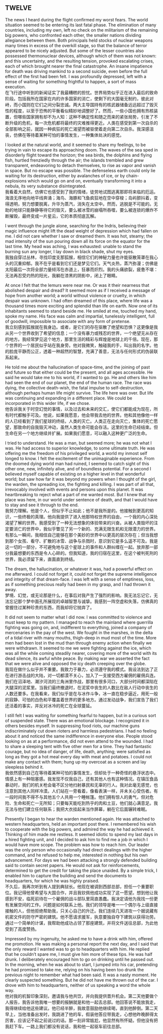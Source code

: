 ## TWELVE

The news I heard during the flight confirmed my worst fears. The world situation seemed to be entering its last fatal phase. The elimination of many countries, including my own, left no check on the militarism of the remaining big powers, who confronted each other, the smaller nations dividing allegiance between them. Both principals held stocks of nuclear weapons many times in excess of the overkill stage, so that the balance of terror appeared to be nicely adjusted. But some of the lesser countries also possessed thermonuclear devices, although which of them was not known: and this uncertainty, and the resulting tension, provoked escalating crises, each of which brought nearer the final catastrophe. An insane impatience for death was driving mankind to a second suicide, even before the full effect of the first had been felt. I was profoundly depressed, left with a sense of waiting for something frightful to happen, a sort of mass execution.  
在飞行途中听到的新闻证实了我最糟糕的担忧。世界局势似乎正在进入最后的致命阶段。包括我所在国家在内的许多国家的消亡，使剩下的大国毫无制约，彼此对峙，而小国则在它们之间分裂忠诚。两大主导国持有的核武器储备远远超过了毁灭性的程度，以至于恐怖的平衡看似精妙地调整好了。然而，一些小国也拥有热核装置，但哪些国家拥有却不为人知：这种不确定性和随之而来的紧张局势，引发了不断升级的危机，每一次危机都将最终的灾难推得更近。人类在感受到第一次自杀的全部影响之前，就因一种疯狂的死亡渴望而被驱使着走向第二次自杀。我深感沮丧，仿佛在等待着某种可怕的事情发生，一种集体处决的感觉。

I looked at the natural world, and it seemed to share my feelings, to be trying in vain to escape its approaching doom. The waves of the sea sped in disorderly flight toward the horizon; the sea birds, the dolphins and flying fish, hurtled frenziedly through the air; the islands trembled and grew transparent, endeavoring to detach themselves, to rise as vapor and vanish in space. But no escape was possible. The defenseless earth could only lie waiting for its destruction, either by avalanches of ice, or by chain-explosions which would go on and on, eventually transforming it into a nebula, its very substance disintegrated.  
我看着大自然，仿佛它也感受到了我的情绪，徒劳地试图逃离那即将来临的厄运。海浪无序地向地平线奔涌；海鸟、海豚和飞鱼疯狂地在空中穿梭；岛屿颤抖着，变得透明，努力想要脱离，升华为蒸汽，消失在太空中。然而，逃脱是不可能的。无助的地球只能静静等待它的毁灭，要么被冰雪的崩塌所吞噬，要么被连锁的爆炸不断摧毁，最终变成一片星云，它的本质彻底瓦解。

I went through the jungle alone, searching for the Indris, believing their magic influence might lift the dead weight of depression which had fallen on me. I did not care whether I saw or dreamed them. It was hot, steamy; the mad intensity of the sun pouring down all its force on the equator for the last time. My head was aching, I was exhausted: unable to stand the burning sun any longer, I lay down in black shade, shut my eyes.  
我独自穿过丛林，寻找印度支那狐猴，相信它们的神秘力量也许能驱散笼罩在我心头的沉重抑郁。我不在乎是看到它们还是梦见它们。天气炎热，蒸汽弥漫；仿佛是太阳最后一次将全部力量倾泻在赤道上，狂暴而炽烈。我的头痛欲裂，疲惫不堪：无法再忍受灼热的阳光，我躺在漆黑的阴影中，闭上了眼睛。

At once I felt that the lemurs were near me. Or was it their nearness that abolished despair and dread? It seemed more as if I received a message of hope from another world; a world without violence or cruelty, in which despair was unknown. I had often dreamed of this place, where life was a thousand times more exciting and splendid than life on earth. Now one of its inhabitants seemed to stand beside me. He smiled at me, touched my hand, spoke my name. His face was calm and impartial, tunelessly intelligent, full of goodwill, impossible to associate with any form of pretense.  
我立刻感到狐猴就在我身边。或者，是它们的存在驱散了绝望和恐惧？这更像是我从另一个世界收到了希望的信息；一个没有暴力或残忍的世界，一个绝望无从存在的地方。我经常梦见这个地方，那里生活的精彩与辉煌是地球上的千倍。现在，那个世界的一个居民似乎站在我身旁。他对我微笑，触碰我的手，叫出我的名字。他的脸庞平静而公正，透着一种超然的智慧，充满了善意，无法与任何形式的伪装联系起来。

He told me about the hallucination of space-time, and the joining of past and future so that either could be the present, and all ages accessible. He said he would take me to his world, if I wanted to go. He and others like him had seen the end of our planet, the end of the human race. The race was dying, the collective death-wish, the fatal impulse to self-destruction, although perhaps human life might survive. The life here was over. But life was continuing and expanding in a different place. We could be incorporated in this wider life, if we chose.  
他告诉我关于时空幻觉的事情，以及过去和未来的交汇，使它们都能成为现在，所有时代都触手可及。他说，如果我愿意，他会带我去他的世界。他和其他像他一样的人已经看到了我们星球的终结，人类的灭亡。人类正在走向灭亡，集体的死亡愿望，那致命的自我毁灭冲动，虽然人类生命可能会存活。这里的生命已经结束。但生命在另一个地方继续并扩展。如果我们愿意，可以融入这种更广泛的生命。

I tried to understand. He was a man, but seemed more; he was not what I was. He had access to superior knowledge, to some ultimate truth. He was offering me the freedom of his privileged world, a world my inmost self longed to know. I felt the excitement of the unimaginable experience. From the doomed dying world man had ruined, I seemed to catch sight of this other one, new, infinitely alive, and of boundless potential. For a second I believed myself capable of existing on a higher level in that wonderful world; but saw how far it was beyond my powers when I thought of the girl, the warden, the spreading ice, the fighting and killing. I was part of all that, irrevocably involved with events and persons upon this planet. It was heartbreaking to reject what a part of me wanted most. But I knew that my place was here, in our world under sentence of death, and that I would have to stay and see it through to the end.  
我努力理解。他是个人，但似乎不止如此；他不是我所是的。他接触到更高的知识，一些终极的真理。他向我提供了进入他那特权世界的自由，一个我的内心深处渴望了解的世界。我感受到了一种无法想象的体验带来的兴奋。从被人类毁坏的注定要消亡的世界中，我似乎瞥见了另一个新的、充满无限生机和无限潜力的世界。有那么一瞬间，我相信自己能够在那个美妙的世界中以更高的层次存在；但当我想到那个女孩、看守、扩散的冰雪、战争与杀戮时，意识到它是多么遥不可及。我是这一切的一部分，不可避免地与这个星球上的事件和人群纠缠在一起。放弃那一部分我最想要的东西是令人心碎的。但我知道，我的归宿在这里，在这个被判死刑的世界，我必须留下来，直面直到终结。

The dream, the hallucination, or whatever it was, had a powerful effect on me afterward. I could not forget it, could not forget the supreme intelligence and integrity of that dream-face. I was left with a sense of emptiness, loss, as if something precious really had been in my grasp, and I had thrown it away.  
梦境、幻觉，或无论那是什么，在事后对我产生了强烈的影响。我无法忘记它，无法忘记那个梦中面孔所展现的卓越智慧与诚挚。我感到一阵空虚和失落，仿佛真的曾握住过某种珍贵的东西，而我却将它抛弃了。

It did not seem to matter what I did now. I was committed to violence and must keep to my pattern. I managed to reach the mainland where guerrilla fighting was going on, and, indifferent to everything, joined a company of mercenaries in the pay of the west. We fought in the marshes, in the delta of a tidal river with many mouths, thigh-deep in mud most of the time. More men had been lost in the mud than through enemy action when finally we were withdrawn. It seemed to me we were fighting against the ice, which was all the while coming steadily nearer, covering more of the world with its dead silence, its awful white peace. By making war we asserted the fact that we were alive and opposed the icy death creeping over the globe.  
我现在做什么似乎并不重要。我致力于暴力，必须遵守我的模式。我设法到达了正在进行游击战的大陆，对一切都漠不关心，加入了一支接受西方雇佣的雇佣兵连。我们在沼泽地、潮汐河流的三角洲里作战，那里有很多河口，大部分时间都深陷在大腿深的泥浆里。当我们最终撤退时，在泥浆中丧生的人数比在敌人行动中丧生的人数还要多。在我看来，我们似乎是在与冰作斗争，冰一直在稳步逼近，用死一般的寂静、可怕的白色和平覆盖着世界的更多地方。通过发动战争，我们宣告了我们还活着的事实，并反对冰冷的死亡在全球蔓延。

I still felt I was waiting for something fearful to happen, but in a curious sort of suspended state. There was an emotional blockage. I recognized it in others besides myself. In suppressing food riots, our machine guns indiscriminately cut down rioters and harmless pedestrians. I had no feeling about it and noticed the same indifference in everyone else. People stood looking on as at a performance, did not even attend to the wounded. I had to share a sleeping tent with five other men for a time. They had fantastic courage, but no idea of danger, of life, death, anything; were satisfied as long as they got a hot meal every day with meat and potatoes. I could not make any contact with them; hung up my overcoat as a screen and lay sleepless behind it.  
我依然感到自己在等待着某种可怕的事情发生，但却处于一种奇怪的悬浮状态中。情感上有一种阻塞感。我发现不仅我自己，还有其他人也有这种情况。在镇压食品暴动时，我们的机关枪会毫不区分地扫射暴民和无辜的行人。我对此毫无感觉，也注意到其他人同样冷漠。人们站在一旁看着，像看表演一样，并未关心受伤者。有一段时间我不得不与其他五个人共用一个睡帐篷。他们拥有惊人的勇气，但对危险、生命和死亡一无所知；只要每天能吃到热乎的肉和土豆，他们就心满意足。我无法与他们建立任何联系；我把大衣挂起来当作屏幕，躺在它后面辗转难眠。

Presently I began to hear the warden mentioned again. He was attached to western headquarters, held an important post there. I remembered his wish to cooperate with the big powers, and admired the way he had achieved it. Thinking of him made me restless. It seemed idiotic to spend my last days in a hired fighting unit, and I decided to ask him to find me a job in which I would have more scope. The problem was how to reach him. Our leader was the only person who occasionally had direct dealings with the higher command, and he refused to help me, interested in nothing but his own advancement. For days we had been attacking a strongly defended building said to contain secret papers. He would not ask for reinforcements, determined to get the credit for taking the place unaided. By a simple trick, I enabled him to capture the building and send the documents to headquarters, for which he was highly praised.  
不久后，我再次听到有人提到典狱长。他现在被调到西部总部，担任一个重要职位。我记得他曾希望与大国合作，并且我钦佩他成功实现了这一愿望。想到他让我感到不安，临死前待在一个雇佣的战斗部队里简直愚蠢。我决定请他为我找一份更有发展空间的工作。问题是如何联系上他。我们的领导是唯一一个偶尔与上级直接接触的人，但他拒绝帮助我，只关心自己的升迁。我们连续几天进攻一个据说藏有机密文件的防守严密的建筑。他不愿请求援军，执意要独自夺下建筑以获得功劳。通过一个简单的计谋，我帮助他成功占领了那座建筑，并将文件送往总部，为此他受到了高度赞扬。

Impressed by my ingenuity, he asked me to have a drink with him, offered me promotion. He was making a personal report the next day, and I said that the only reward I wanted was to go to headquarters with him. He replied that he couldn’t spare me, I must give him more of these tips. He was half drunk. I deliberately encouraged him to go on drinking until he passed out. In the morning, when he was about to start, I jumped into his car, pretending he had promised to take me, relying on his having been too drunk the previous night to remember what had been said. It was a nasty moment. He clearly suspected something. But he did not have me thrown out of the car. I drove with him to headquarters, neither of us speaking a word the whole way.  
他对我的机智印象深刻，邀请我与他共饮，并向我提供晋升机会。第二天他要做个人报告，我告诉他我唯一想要的报酬就是和他一起去总部。他回答说不能放我走，我得继续给他这些建议。他已经半醉，我故意鼓励他继续喝，直到他醉倒。第二天早上，当他准备出发时，我跳进了他的车，假装他答应带我走，心想他昨晚醉得太厉害，应该记不起之前说过的话。那一刻非常尴尬，他显然有所怀疑。但他没有把我赶下车。一路上我们都没有说话，我和他一起驱车前往总部。
